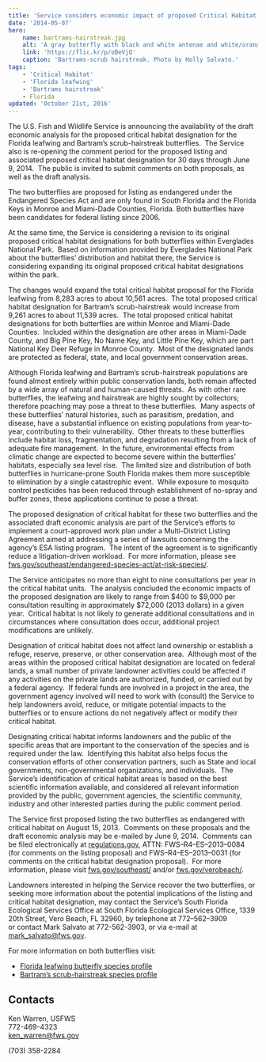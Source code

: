 ```yaml
---
title: 'Service considers economic impact of proposed Critical Habitat designations for Florida leafwing and Bartram’s scrub-hairstreak butterflies'
date: '2014-05-07'
hero:
    name: bartrams-hairstreak.jpg
    alt: 'A gray butterfly with black and white antenae and white/orange markings on its wings.'
    link: 'https://flic.kr/p/oBeVjQ'
    caption: 'Bartrams-scrub hairstreak. Photo by Holly Salvato.'
tags:
    - 'Critical Habitat'
    - 'Florida leafwing'
    - 'Bartrams hairstreak'
    - Florida
updated: 'October 21st, 2016'
---
```


The U.S. Fish and Wildlife Service is announcing the availability of the draft economic analysis for the proposed critical habitat designation for the Florida leafwing and Bartram’s scrub-hairstreak butterflies.  The Service also is re-opening the comment period for the proposed listing and associated proposed critical habitat designation for 30 days through June 9, 2014.  The public is invited to submit comments on both proposals, as well as the draft analysis.

The two butterflies are proposed for listing as endangered under the Endangered Species Act and are only found in South Florida and the Florida Keys in Monroe and Miami-Dade Counties, Florida. Both butterflies have been candidates for federal listing since 2006.

At the same time, the Service is considering a revision to its original proposed critical habitat designations for both butterflies within Everglades National Park.  Based on information provided by Everglades National Park about the butterflies’ distribution and habitat there, the Service is considering expanding its original proposed critical habitat designations within the park.

The changes would expand the total critical habitat proposal for the Florida leafwing from 8,283 acres to about 10,561 acres.  The total proposed critical habitat designation for Bartram’s scrub-hairstreak would increase from 9,261 acres to about 11,539 acres.  The total proposed critical habitat designations for both butterflies are within Monroe and Miami-Dade Counties.  Included within the designation are other areas in Miami-Dade County, and Big Pine Key, No Name Key, and Little Pine Key, which are part National Key Deer Refuge in Monroe County.  Most of the designated lands are protected as federal, state, and local government conservation areas. 

Although Florida leafwing and Bartram’s scrub-hairstreak populations are found almost entirely within public conservation lands, both remain affected by a wide array of natural and human-caused threats.  As with other rare butterflies, the leafwing and hairstreak are highly sought by collectors; therefore poaching may pose a threat to these butterflies.  Many aspects of these butterflies’ natural histories, such as parasitism, predation, and disease, have a substantial influence on existing populations from year-to-year, contributing to their vulnerability.  Other threats to these butterflies include habitat loss, fragmentation, and degradation resulting from a lack of adequate fire management.  In the future, environmental effects from climatic change are expected to become severe within the butterflies’ habitats, especially sea level rise.  The limited size and distribution of both butterflies in hurricane-prone South Florida makes them more susceptible to elimination by a single catastrophic event.  While exposure to mosquito control pesticides has been reduced through establishment of no-spray and buffer zones, these applications continue to pose a threat.

The proposed designation of critical habitat for these two butterflies and the associated draft economic analysis are part of the Service’s efforts to implement a court-approved work plan under a Multi-District Listing Agreement aimed at addressing a series of lawsuits concerning the agency’s ESA listing program.  The intent of the agreement is to significantly reduce a litigation-driven workload.  For more information, please see [fws.gov/southeast/endangered-species-act/at-risk-species/](/endangered-species-act/at-risk-species/).

The Service anticipates no more than eight to nine consultations per year in the critical habitat units.  The analysis concluded the economic impacts of the proposed designation are likely to range from $400 to $9,000 per consultation resulting in approximately $72,000 (2013 dollars) in a given year.  Critical habitat is not likely to generate additional consultations and in circumstances where consultation does occur, additional project modifications are unlikely.

Designation of critical habitat does not affect land ownership or establish a refuge, reserve, preserve, or other conservation area.  Although most of the areas within the proposed critical habitat designation are located on federal lands, a small number of private landowner activities could be affected if any activities on the private lands are authorized, funded, or carried out by a federal agency.  If federal funds are involved in a project in the area, the government agency involved will need to work with (consult) the Service to help landowners avoid, reduce, or mitigate potential impacts to the butterflies or to ensure actions do not negatively affect or modify their critical habitat.

Designating critical habitat informs landowners and the public of the specific areas that are important to the conservation of the species and is required under the law.  Identifying this habitat also helps focus the conservation efforts of other conservation partners, such as State and local governments, non-governmental organizations, and individuals.  The Service’s identification of critical habitat areas is based on the best scientific information available, and considered all relevant information provided by the public, government agencies, the scientific community, industry and other interested parties during the public comment period.

The Service first proposed listing the two butterflies as endangered with critical habitat on August 15, 2013.  Comments on these proposals and the draft economic analysis may be e-mailed by June 9, 2014.  Comments can be filed electronically at [regulations.gov](https://www.regulations.gov/), ATTN: FWS–R4–ES–2013–0084 (for comments on the listing proposal) and FWS–R4–ES–2013–0031 (for comments on the critical habitat designation proposal).  For more information, please visit [fws.gov/southeast/](https://www.fws.gov/southeast/) and/or [fws.gov/verobeach/](https://www.fws.gov/verobeach/).

Landowners interested in helping the Service recover the two butterflies, or seeking more information about the potential implications of the listing and critical habitat designation, may contact the Service’s South Florida Ecological Services Office at South Florida Ecological Services Office, 1339 20th Street, Vero Beach, FL 32960, by telephone at 772–562–3909 or contact Mark Salvato at 772-562-3903, or via e-mail at [mark_salvato@fws.gov](mailto:mark_salvato@fws.gov).

For more information on both butterflies visit:

  - [Florida leafwing butterfly species profile](https://ecos.fws.gov/ecp0/profile/speciesProfile?spcode=I087)
  - [Bartram’s scrub-hairstreak species profile](https://ecos.fws.gov/ecp0/profile/speciesProfile?spcode=I07G)

## Contacts

Ken Warren, USFWS  
772-469-4323  
[ken_warren@fws.gov](mailto:ken_warren@fws.gov)

(703) 358-2284
